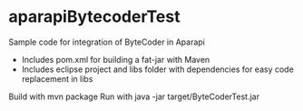 # aparapiBytecoderTest
Sample code for integration of ByteCoder in Aparapi

* Includes pom.xml for building a fat-jar with Maven
* Includes eclipse project and libs folder with dependencies for easy code replacement in libs

Build with mvn package
Run with java -jar target/ByteCoderTest.jar
